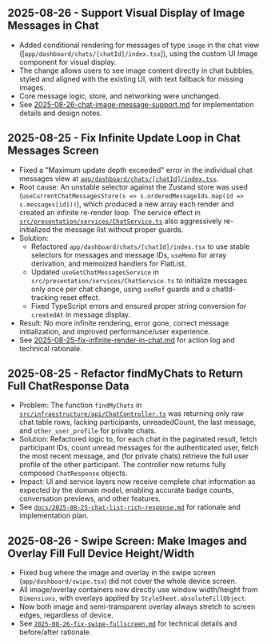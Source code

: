 ## 2025-08-26 - Support Visual Display of Image Messages in Chat

- Added conditional rendering for messages of type `image` in the chat view ([`app/dashboard/chats/[chatId]/index.tsx`]), using the custom UI Image component for visual display.
- The change allows users to see image content directly in chat bubbles, styled and aligned with the existing UI, with text fallback for missing images.
- Core message logic, store, and networking were unchanged.
- See [2025-08-26-chat-image-message-support.md](2025-08-26-chat-image-message-support.md) for implementation details and design notes.

## 2025-08-25 - Fix Infinite Update Loop in Chat Messages Screen

- Fixed a "Maximum update depth exceeded" error in the individual chat messages view at [`app/dashboard/chats/[chatId]/index.tsx`](app/dashboard/chats/[chatId]/index.tsx).
- Root cause: An unstable selector against the Zustand store was used (`useCurrentChatMessagesStore(s => s.orderedMessageIds.map(id => s.messages[id]))`), which produced a new array each render and created an infinite re-render loop. The service effect in [`src/presentation/services/ChatService.ts`](src/presentation/services/ChatService.ts) also aggressively re-initialized the message list without proper guards.
- Solution:
  - Refactored `app/dashboard/chats/[chatId]/index.tsx` to use stable selectors for messages and message IDs, `useMemo` for array derivation, and memoized handlers for FlatList.
  - Updated `useGetChatMessagesService` in `src/presentation/services/ChatService.ts` to initialize messages only once per chat change, using `useRef` guards and a chatId-tracking reset effect.
  - Fixed TypeScript errors and ensured proper string conversion for `createdAt` in message display.
- Result: No more infinite rendering, error gone, correct message initialization, and improved performance/user experience.
- See [2025-08-25-fix-infinite-render-in-chat.md](2025-08-25-fix-infinite-render-in-chat.md) for action log and technical rationale.

## 2025-08-25 - Refactor findMyChats to Return Full ChatResponse Data

- Problem: The function `findMyChats` in [`src/infraestructure/api/ChatController.ts`](../src/infraestructure/api/ChatController.ts) was returning only raw chat table rows, lacking participants, unreadedCount, the last message, and `other_user_profile` for private chats.
- Solution: Refactored logic to, for each chat in the paginated result, fetch participant IDs, count unread messages for the authenticated user, fetch the most recent message, and (for private chats) retrieve the full user profile of the other participant. The controller now returns fully composed `ChatResponse` objects.
- Impact: UI and service layers now receive complete chat information as expected by the domain model, enabling accurate badge counts, conversation previews, and other features.
- See [`docs/2025-08-25-chat-list-rich-response.md`](2025-08-25-chat-list-rich-response.md) for rationale and implementation plan.

## 2025-08-26 - Swipe Screen: Make Images and Overlay Fill Full Device Height/Width

- Fixed bug where the image and overlay in the swipe screen (`app/dashboard/swipe.tsx`) did not cover the whole device screen.
- All image/overlay containers now directly use window width/height from `Dimensions`, with overlays applied by `StyleSheet.absoluteFillObject`.
- Now both image and semi-transparent overlay always stretch to screen edges, regardless of device.
- See [`2025-08-26-fix-swipe-fullscreen.md`](2025-08-26-fix-swipe-fullscreen.md) for technical details and before/after rationale.
